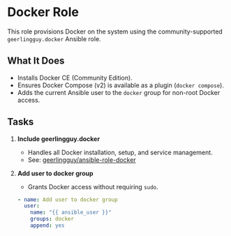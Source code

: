 # Docker Role

This role provisions Docker on the system using the community-supported `geerlingguy.docker` Ansible role.

## What It Does

- Installs Docker CE (Community Edition).
- Ensures Docker Compose (v2) is available as a plugin (`docker compose`).
- Adds the current Ansible user to the `docker` group for non-root Docker access.

## Tasks

1. **Include geerlingguy.docker**
   - Handles all Docker installation, setup, and service management.
   - See: [geerlingguy/ansible-role-docker](https://github.com/geerlingguy/ansible-role-docker)

2. **Add user to docker group**
   - Grants Docker access without requiring `sudo`.

   ```yaml
   - name: Add user to docker group
     user:
       name: "{{ ansible_user }}"
       groups: docker
       append: yes
